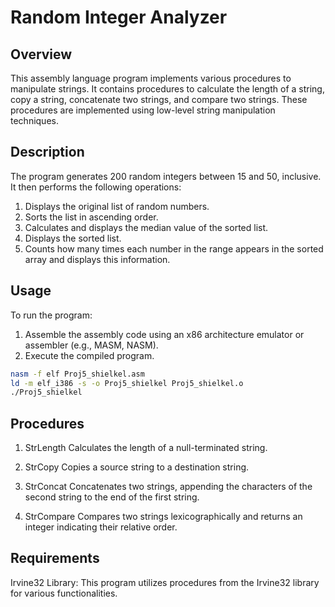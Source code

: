 # Random Integer Analyzer

## Overview

This assembly language program implements various procedures to manipulate strings. It contains procedures to calculate the length of a string, copy a string, concatenate two strings, and compare two strings. These procedures are implemented using low-level string manipulation techniques.

## Description

The program generates 200 random integers between 15 and 50, inclusive. It then performs the following operations:

1. Displays the original list of random numbers.
2. Sorts the list in ascending order.
3. Calculates and displays the median value of the sorted list.
4. Displays the sorted list.
5. Counts how many times each number in the range appears in the sorted array and displays this information.

## Usage

To run the program:

1. Assemble the assembly code using an x86 architecture emulator or assembler (e.g., MASM, NASM).
2. Execute the compiled program.

```bash
nasm -f elf Proj5_shielkel.asm
ld -m elf_i386 -s -o Proj5_shielkel Proj5_shielkel.o
./Proj5_shielkel
```

## Procedures

1. StrLength
Calculates the length of a null-terminated string.

2. StrCopy
Copies a source string to a destination string.

3. StrConcat
Concatenates two strings, appending the characters of the second string to the end of the first string.

4. StrCompare
Compares two strings lexicographically and returns an integer indicating their relative order.

## Requirements
Irvine32 Library: This program utilizes procedures from the Irvine32 library for various functionalities.
